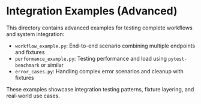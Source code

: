 # Integration Examples (Advanced)

This directory contains advanced examples for testing complete workflows and system integration:

- `workflow_example.py`: End-to-end scenario combining multiple endpoints and fixtures
- `performance_example.py`: Testing performance and load using `pytest-benchmark` or similar
- `error_cases.py`: Handling complex error scenarios and cleanup with fixtures

These examples showcase integration testing patterns, fixture layering, and real-world use cases.
